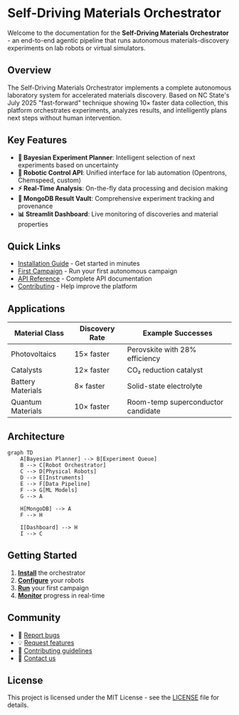 # Self-Driving Materials Orchestrator

Welcome to the documentation for the **Self-Driving Materials Orchestrator** - an end-to-end agentic pipeline that runs autonomous materials-discovery experiments on lab robots or virtual simulators.

## Overview

The Self-Driving Materials Orchestrator implements a complete autonomous laboratory system for accelerated materials discovery. Based on NC State's July 2025 "fast-forward" technique showing 10× faster data collection, this platform orchestrates experiments, analyzes results, and intelligently plans next steps without human intervention.

## Key Features

- **🧠 Bayesian Experiment Planner**: Intelligent selection of next experiments based on uncertainty
- **🤖 Robotic Control API**: Unified interface for lab automation (Opentrons, Chemspeed, custom)
- **⚡ Real-Time Analysis**: On-the-fly data processing and decision making
- **💾 MongoDB Result Vault**: Comprehensive experiment tracking and provenance
- **📊 Streamlit Dashboard**: Live monitoring of discoveries and material properties

## Quick Links

- [Installation Guide](quickstart/installation.md) - Get started in minutes
- [First Campaign](quickstart/first-campaign.md) - Run your first autonomous campaign
- [API Reference](api/core.md) - Complete API documentation
- [Contributing](CONTRIBUTING.md) - Help improve the platform

## Applications

| Material Class | Discovery Rate | Example Successes |
|----------------|----------------|-------------------|
| Photovoltaics | 15× faster | Perovskite with 28% efficiency |
| Catalysts | 12× faster | CO₂ reduction catalyst |
| Battery Materials | 8× faster | Solid-state electrolyte |
| Quantum Materials | 10× faster | Room-temp superconductor candidate |

## Architecture

```mermaid
graph TD
    A[Bayesian Planner] --> B[Experiment Queue]
    B --> C[Robot Orchestrator]
    C --> D[Physical Robots]
    D --> E[Instruments]
    E --> F[Data Pipeline]
    F --> G[ML Models]
    G --> A
    
    H[MongoDB] --> A
    F --> H
    
    I[Dashboard] --> H
    I --> C
```

## Getting Started

1. **[Install](quickstart/installation.md)** the orchestrator
2. **[Configure](quickstart/robot-setup.md)** your robots
3. **[Run](quickstart/first-campaign.md)** your first campaign
4. **[Monitor](guide/dashboard.md)** progress in real-time

## Community

- 🐛 [Report bugs](https://github.com/terragonlabs/self-driving-materials-orchestrator/issues)
- 💡 [Request features](https://github.com/terragonlabs/self-driving-materials-orchestrator/discussions)
- 🤝 [Contributing guidelines](CONTRIBUTING.md)
- 📧 [Contact us](mailto:daniel@terragonlabs.com)

## License

This project is licensed under the MIT License - see the [LICENSE](https://github.com/terragonlabs/self-driving-materials-orchestrator/blob/main/LICENSE) file for details.